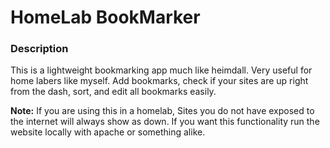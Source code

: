 # **HomeLab BookMarker**
### Description
This is a lightweight bookmarking app much like heimdall. Very useful for home labers like myself. Add bookmarks, check if your sites are up right from the dash, sort, and edit all bookmarks easily.

**Note:**
If you are using this in a homelab, Sites you do not have exposed to the internet will always show as down. If you want this functionality run the website locally with apache or something alike.
